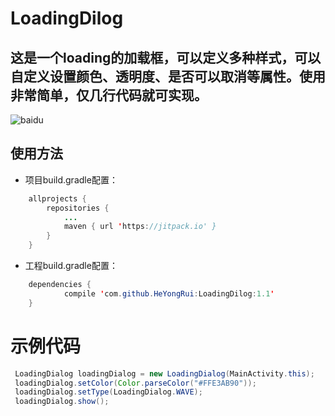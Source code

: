 # LoadingDilog
## 这是一个loading的加载框，可以定义多种样式，可以自定义设置颜色、透明度、是否可以取消等属性。使用非常简单，仅几行代码就可实现。
![baidu](https://raw.githubusercontent.com/HeYongRui/LoadingDilog/master/app/src/main/res/gif.gif "效果图")
## 使用方法
* 项目build.gradle配置：
```Java
	allprojects {
		repositories {
			...
			maven { url 'https://jitpack.io' }
		}
	}
```
* 工程build.gradle配置：
```Java
	dependencies {
	        compile 'com.github.HeYongRui:LoadingDilog:1.1'
	}
```
# 示例代码
```Java
 LoadingDialog loadingDialog = new LoadingDialog(MainActivity.this);
 loadingDialog.setColor(Color.parseColor("#FFE3AB90"));
 loadingDialog.setType(LoadingDialog.WAVE);
 loadingDialog.show();
```
